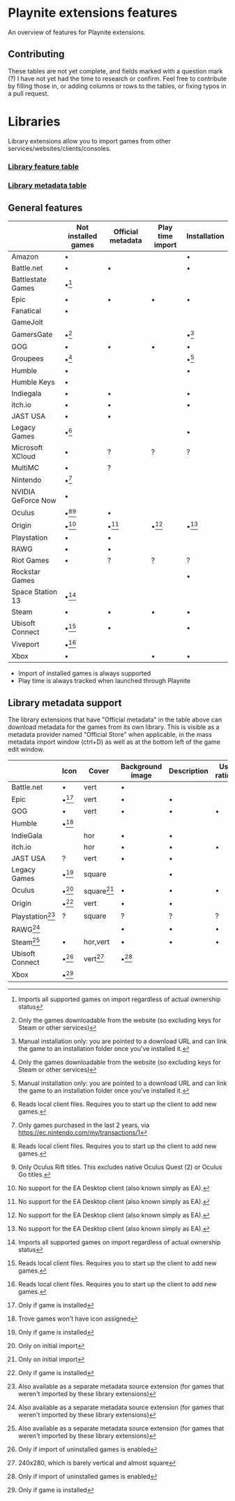 # Playnite extensions features
An overview of features for Playnite extensions.

## Contributing
These tables are not yet complete, and fields marked with a question mark (?) I have not yet had the time to research or confirm. Feel free to contribute by filling those in, or adding columns or rows to the tables, or fixing typos in a pull request.

# Libraries
 Library extensions allow you to import games from other services/websites/clients/consoles.
 ### [Library feature table](./libraries.md)
 ### [Library metadata table](./librarymetadata.md)
 

## General features

|                    | Not installed games | Official metadata | Play time import | Installation |
| ------------------ | ------------------- | ----------------- | ---------------- | ------------ |
| Amazon             | •                   |                   |                  | •            |
| Battle.net         | •                   | •                 |                  | •            |
| Battlestate Games  | •[^g]               |                   |                  |              |
| Epic               | •                   | •                 | •                | •            |
| Fanatical          | •                   |                   |                  |              |
| GameJolt           |                     |                   |                  |              |
| GamersGate         | •[^d]               |                   |                  | •[^c]        |
| GOG                | •                   | •                 | •                | •            |
| Groupees           | •[^d]               |                   |                  | •[^c]        |
| Humble             | •                   |                   |                  | •            |
| Humble Keys        | •                   |                   |                  |              |
| Indiegala          | •                   | •                 |                  | •            |
| itch.io            | •                   | •                 |                  | •            |
| JAST USA           | •                   | •                 |                  |              |
| Legacy Games       | •[^a]               |                   |                  | •            |
| Microsoft XCloud   | •                   | ?                 | ?                | ?            |
| MultiMC            | •                   | ?                 |                  |              |
| Nintendo           | •[^f]               |                   |                  |              |
| NVIDIA GeForce Now | •                   |                   |                  |              |
| Oculus             | •[^a][^b]           | •                 |                  |              |
| Origin             | •[^e]               | •[^e]             | •[^e]            | •[^e]        |
| Playstation        | •                   | •                 |                  |              |
| RAWG               | •                   | •                 |                  |              |
| Riot Games         | •                   | ?                 | ?                | ?            |
| Rockstar Games     |                     |                   |                  | •            |
| Space Station 13   | •[^g]               |                   |                  |              |
| Steam              | •                   | •                 | •                | •            |
| Ubisoft Connect    | •[^a]               | •                 |                  | •            |
| Viveport           | •[^a]               |                   |                  |              |
| Xbox               | •                   |                   | •                | •            |

* Import of installed games is always supported
* Play time is always tracked when launched through Playnite

[^a]: Reads local client files. Requires you to start up the client to add new games.
[^b]: Only Oculus Rift titles. This excludes native Oculus Quest (2) or Oculus Go titles.
[^c]: Manual installation only: you are pointed to a download URL and can link the game to an installation folder once you've installed it.
[^d]: Only the games downloadable from the website (so excluding keys for Steam or other services)
[^e]: No support for the EA Desktop client (also known simply as EA).
[^f]: Only games purchased in the last 2 years, via https://ec.nintendo.com/my/transactions/1
[^g]: Imports all supported games on import regardless of actual ownership status

## Library metadata support
The library extensions that have "Official metadata" in the table above can download metadata for the games from its own library. This is visible as a metadata provider named "Official Store" when applicable, in the mass metadata import window (ctrl+D) as well as at the bottom left of the game edit window.

|                 | Icon  | Cover      | Background image | Description | User ratings | Install size | Tags |
| --------------- | ----- | ---------- | ---------------- | ----------- | ------------ | ------------ | ---- |
| Battle.net      | •     | vert       | •                |             |              |              |      |
| Epic            | •[^1] | vert       | •                | •           |              |              |      |
| GOG             | •     | vert       | •                | •           | •            | •            | •    |
| Humble          | •[^3] |            |                  |             |              |              |      |
| IndieGala       |       | hor        | •                | •           |              |              |      |
| itch.io         |       | hor        | •                | •           | •            |              |      |
| JAST USA        | ?     | vert       | •                | •           |              |              |      |
| Legacy Games    | •[^1] | square     |                  | •           |              | •            |      |
| Oculus          | •[^4] | square[^4] | •                | •           | •            | •            |      |
| Origin          | •[^1] | vert       | •                | •           |              |              |      |
| Playstation[^5] | ?     | square     | ?                | ?           | ?            |              |      |
| RAWG[^5]        |       |            | •                | •           | •            |              | •    |
| Steam[^5]       | •     | hor,vert   | •                | •           | •            |              | •    |
| Ubisoft Connect | •[^2] | vert[^6]   | •[^2]            |             |              |              |      |
| Xbox            | •[^1] |            |                  |             |              |              |      |

[^1]: Only if game is installed
[^2]: Only if import of uninstalled games is enabled
[^3]: Trove games won't have icon assigned
[^4]: Only on initial import
[^5]: Also available as a separate metadata source extension (for games that weren't imported by these library extensions)
[^6]: 240x280, which is barely vertical and almost square
